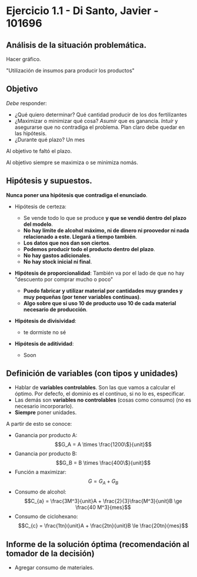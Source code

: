 # Ejercicio 1.1 - Di Santo, Javier - 101696

## Análisis de la situación problemática.
Hacer gráfico.

"Utilización de insumos para producir los productos"

## Objetivo
_Debe_ responder:
- ¿Qué quiero determinar? Qué cantidad producir de los dos fertilizantes
- ¿Maximizar o minimizar qué cosa? _Asumir_ que es ganancia. _Intuír_ y asegurarse que no contradiga el problema. Plan claro debe quedar en las hipótesis.
- ¿Durante qué plazo? Un mes

Al objetivo te faltó el plazo.

Al objetivo siempre se maximiza o se minimiza nomás.


## Hipótesis y supuestos.

**Nunca poner una hipótesis que contradiga el enunciado**.

- Hipótesis de certeza:
  - Se vende todo lo que se produce **y que se vendió dentro del plazo del modelo**.
  - **No hay límite de alcohol máximo, ni de dinero ni proovedor ni nada relacionado a este. Llegará a tiempo también**.
  - **Los datos que nos dan son ciertos**.
  - **Podemos producir todo el producto dentro del plazo**.
  - **No hay gastos adicionales**.
  - **No hay stock inicial ni final**.

- **Hipótesis de proporcionalidad**: También va por el lado de que no hay "descuento por comprar mucho o poco"
  - **Puedo fabricar y utilizar material por cantidades muy grandes y muy pequeñas (por tener variables contínuas)**.
  - **Algo sobre que si uso 10 de producto uso 10 de cada material necesario de producción**.

- **Hipótesis de divisividad**:
  - te dormiste no sé

- **Hipótesis de aditividad**:
  - Soon


## Definición de variables (con tipos y unidades)

- Hablar de **variables controlables**. Son las que vamos a calcular el óptimo. Por defecfo, el dominio es el contínuo, si no lo es, especificar.
- Las demás son **variables no controlables** (cosas como consumo) (no es necesario incorporarlo).
- **Siempre** poner unidades.

A partir de esto se conoce:

- Ganancia por producto A: 
$$G_A = A \times \frac{1200\$}{unit}$$
- Ganancia por producto B: 
$$G_B = B \times \frac{400\$}{unit}$$
- Función a maximizar:
$$G = G_A + G_B$$
- Consumo de alcohol:
$$C_{a} = \frac{3M^3}{unit}A + \frac{2}{3}\frac{M^3}{unit}B \ge \frac{40 M^3}{mes}$$
- Consumo de ciclohexano:
$$C_{c} = \frac{1tn}{unit}A + \frac{2tn}{unit}B \le \frac{20tn}{mes}$$




## Informe de la solución óptima (recomendación al tomador de la decisión)

- Agregar consumo de materiales.